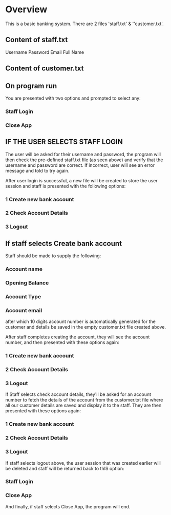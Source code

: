# Overview

This is a basic banking system. There are 2 files 'staff.txt' & ''customer.txt'.

## Content of staff.txt
Username
Password
Email
Full Name

## Content of customer.txt


## On program run

You are presented with two options and prompted to select any:

### Staff Login
### Close App


## IF THE USER SELECTS STAFF LOGIN
The user will be asked for their username and password, the program will then check the pre-defined staff.txt file (as seen above) and verify that the username and password are correct. If incorrect, user will see an error message and told to try again. 

After user login is successful, a new file will be created to store the user session and staff is presented with the following options: 

### 1 Create new bank account
### 2 Check Account Details
### 3 Logout
## If staff selects Create bank account

Staff should be made to supply the following:

### Account name
### Opening Balance
### Account Type
### Account email

after which 10 digits account number is automatically generated for the customer and details be saved in the empty customer.txt file created above.

After staff completes creating the account, they will see the account number, and then presented with these options again:

### 1 Create new bank account
### 2 Check Account Details
### 3 Logout

If Staff selects check account details, they'll be asked for an account number to fetch the details of the account from the customer.txt file where all our customer details are saved and display it to the staff. They are then presented with these options again:

### 1 Create new bank account
### 2 Check Account Details
### 3 Logout

If staff selects logout above, the user session that was created earlier will be deleted and staff will be returned back to thIS option:
### Staff Login
### Close App


And finally, if staff selects Close App, the program will end.


